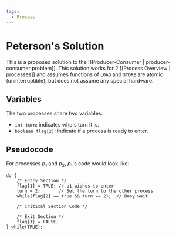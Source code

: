 ```yaml
---
tags:
  - Process
---
```

# Peterson's Solution
This is a proposed solution to the [[Producer-Consumer | producer-consumer problem]]. This solution works for 2 [[Process Overview | processes]] and assumes functions of `LOAD` and `STORE` are atomic (uninterruptible), but does not assume any special hardware.
## Variables
The two processes share two variables:
* `int turn`: indicates who's turn it is.
* `boolean flag[2]`: indicate if a process is ready to enter.
## Pseudocode
For processes $p_1$ and $p_2$, $p_1$'s code would look like:
```
do {
    /* Entry Section */
    flag[1] = TRUE; // p1 wishes to enter
    turn = 2;       // Set the turn to the other process
    while(flag[2] == true && turn == 2);  // Busy wait

    /* Critical Section Code */

    /* Exit Section */
    flag[1] = FALSE;
} while(TRUE);
```